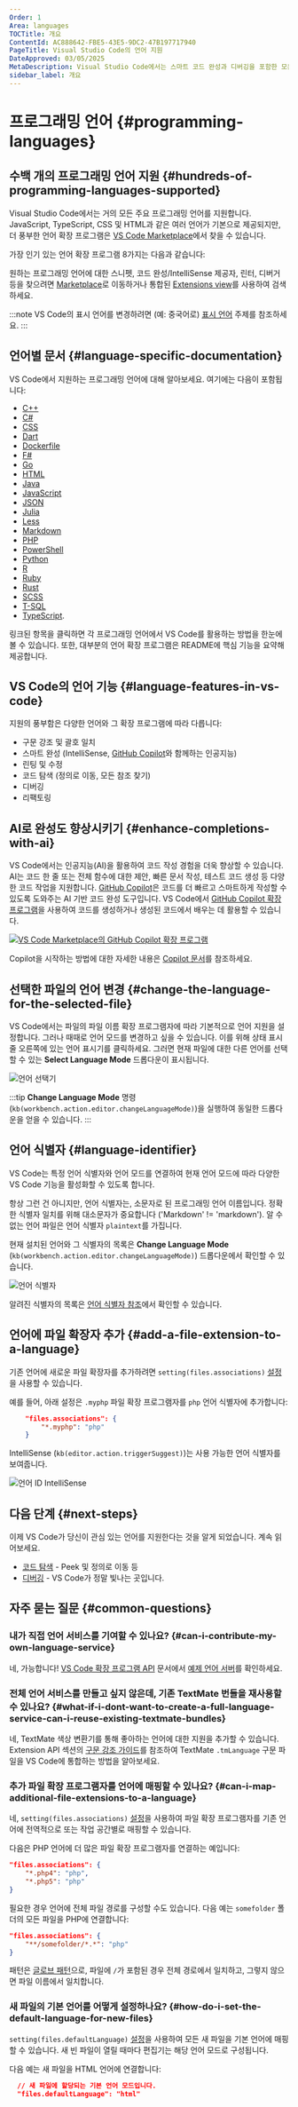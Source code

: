 ```yaml
---
Order: 1
Area: languages
TOCTitle: 개요
ContentId: AC888642-FBE5-43E5-9DC2-47B197717940
PageTitle: Visual Studio Code의 언어 지원
DateApproved: 03/05/2025
MetaDescription: Visual Studio Code에서는 스마트 코드 완성과 디버깅을 포함한 모든 일반 언어를 지원합니다.
sidebar_label: 개요
---
```

# 프로그래밍 언어 {#programming-languages}

## 수백 개의 프로그래밍 언어 지원 {#hundreds-of-programming-languages-supported}

Visual Studio Code에서는 거의 모든 주요 프로그래밍 언어를 지원합니다. JavaScript, TypeScript, CSS 및 HTML과 같은 여러 언어가 기본으로 제공되지만, 더 풍부한 언어 확장 프로그램은 [VS Code Marketplace](https://marketplace.visualstudio.com/vscode/Languages)에서 찾을 수 있습니다.

가장 인기 있는 언어 확장 프로그램 8가지는 다음과 같습니다:

<div class="marketplace-extensions-languages-curated"></div>

원하는 프로그래밍 언어에 대한 스니펫, 코드 완성/IntelliSense 제공자, 린터, 디버거 등을 찾으려면 [Marketplace](https://marketplace.visualstudio.com/vscode)로 이동하거나 통합된 [Extensions view](/docs/editor/extension-marketplace.md)를 사용하여 검색하세요.

:::note
VS Code의 표시 언어를 변경하려면 (예: 중국어로) [표시 언어](/docs/editor/locales.md) 주제를 참조하세요.
:::

## 언어별 문서 {#language-specific-documentation}

VS Code에서 지원하는 프로그래밍 언어에 대해 알아보세요. 여기에는 다음이 포함됩니다:

- [C++](/docs/languages/cpp.md)
- [C#](/docs/languages/csharp.md)
- [CSS](/docs/languages/css.md)
- [Dart](https://dart.dev/tools/vs-code)
- [Dockerfile](/docs/azure/docker.md)
- [F#](/docs/languages/dotnet.md#create-an-f-hello-world-app)
- [Go](/docs/languages/go.md)
- [HTML](/docs/languages/html.md)
- [Java](/docs/languages/java.md)
- [JavaScript](/docs/languages/javascript.md)
- [JSON](/docs/languages/json.md)
- [Julia](/docs/languages/julia.md)
- [Less](/docs/languages/css.md)
- [Markdown](/docs/languages/markdown.md)
- [PHP](/docs/languages/php.md)
- [PowerShell](/docs/languages/powershell.md)
- [Python](/docs/languages/python.md)
- [R](/docs/languages/r.md)
- [Ruby](/docs/languages/ruby.md)
- [Rust](/docs/languages/rust.md)
- [SCSS](/docs/languages/css.md)
- [T-SQL](/docs/languages/tsql.md)
- [TypeScript](/docs/languages/typescript.md).

링크된 항목을 클릭하면 각 프로그래밍 언어에서 VS Code를 활용하는 방법을 한눈에 볼 수 있습니다. 또한, 대부분의 언어 확장 프로그램은 README에 핵심 기능을 요약해 제공합니다.

## VS Code의 언어 기능 {#language-features-in-vs-code}

지원의 풍부함은 다양한 언어와 그 확장 프로그램에 따라 다릅니다:

- 구문 강조 및 괄호 일치
- 스마트 완성 (IntelliSense, [GitHub Copilot](/docs/editor/github-copilot.md)와 함께하는 인공지능)
- 린팅 및 수정
- 코드 탐색 (정의로 이동, 모든 참조 찾기)
- 디버깅
- 리팩토링

## AI로 완성도 향상시키기 {#enhance-completions-with-ai}

VS Code에서는 인공지능(AI)을 활용하여 코드 작성 경험을 더욱 향상할 수 있습니다.
AI는 코드 한 줄 또는 전체 함수에 대한 제안, 빠른 문서 작성, 테스트 코드 생성 등 다양한 코드 작업을 지원합니다.
[GitHub Copilot](https://copilot.github.com/)은 코드를 더 빠르고 스마트하게 작성할 수 있도록 도와주는 AI 기반 코드 완성 도구입니다. VS Code에서 [GitHub Copilot 확장 프로그램](https://marketplace.visualstudio.com/items?itemName=GitHub.copilot)을 사용하여 코드를 생성하거나 생성된 코드에서 배우는 데 활용할 수 있습니다.

[![VS Code Marketplace의 GitHub Copilot 확장 프로그램](images/overview/copilot-extension.png)](https://marketplace.visualstudio.com/items?itemName=GitHub.copilot)

Copilot을 시작하는 방법에 대한 자세한 내용은 [Copilot 문서](/docs/editor/github-copilot.md)를 참조하세요.

## 선택한 파일의 언어 변경 {#change-the-language-for-the-selected-file}

VS Code에서는 파일의 파일 이름 확장 프로그램자에 따라 기본적으로 언어 지원을 설정합니다. 그러나 때때로 언어 모드를 변경하고 싶을 수 있습니다. 이를 위해 상태 표시줄 오른쪽에 있는 언어 표시기를 클릭하세요. 그러면 현재 파일에 대한 다른 언어를 선택할 수 있는 **Select Language Mode** 드롭다운이 표시됩니다.

![언어 선택기](images/overview/languageselect.png)

:::tip
**Change Language Mode** 명령(`kb(workbench.action.editor.changeLanguageMode)`)을 실행하여 동일한 드롭다운을 얻을 수 있습니다.
:::

## 언어 식별자 {#language-identifier}

VS Code는 특정 언어 식별자와 언어 모드를 연결하여 현재 언어 모드에 따라 다양한 VS Code 기능을 활성화할 수 있도록 합니다.

항상 그런 건 아니지만, 언어 식별자는, 소문자로 된 프로그래밍 언어 이름입니다. 정확한 식별자 일치를 위해 대소문자가 중요합니다 ('Markdown' != 'markdown'). 알 수 없는 언어 파일은 언어 식별자 `plaintext`를 가집니다.

현재 설치된 언어와 그 식별자의 목록은 **Change Language Mode** (`kb(workbench.action.editor.changeLanguageMode)`) 드롭다운에서 확인할 수 있습니다.

![언어 식별자](images/overview/language-identifiers.png)

알려진 식별자의 목록은 [언어 식별자 참조](/docs/languages/identifiers.md)에서 확인할 수 있습니다.

## 언어에 파일 확장자 추가 {#add-a-file-extension-to-a-language}

기존 언어에 새로운 파일 확장자를 추가하려면 `setting(files.associations)` [설정](/docs/editor/settings.md)을 사용할 수 있습니다.

예를 들어, 아래 설정은 `.myphp` 파일 확장 프로그램자를 `php` 언어 식별자에 추가합니다:

```json
    "files.associations": {
        "*.myphp": "php"
    }
```

IntelliSense (`kb(editor.action.triggerSuggest)`)는 사용 가능한 언어 식별자를 보여줍니다.

![언어 ID IntelliSense](images/overview/language-id-intellisense.png)

## 다음 단계 {#next-steps}

이제 VS Code가 당신이 관심 있는 언어를 지원한다는 것을 알게 되었습니다. 계속 읽어보세요.

- [코드 탐색](/docs/editor/editingevolved.md) - Peek 및 정의로 이동 등
- [디버깅](/docs/editor/debugging.md) - VS Code가 정말 빛나는 곳입니다.

## 자주 묻는 질문 {#common-questions}

### 내가 직접 언어 서비스를 기여할 수 있나요? {#can-i-contribute-my-own-language-service}

네, 가능합니다! [VS Code 확장 프로그램 API](/api) 문서에서 [예제 언어 서버](/api/language-extensions/language-server-extension-guide.md)를 확인하세요.

### 전체 언어 서비스를 만들고 싶지 않은데, 기존 TextMate 번들을 재사용할 수 있나요? {#what-if-i-dont-want-to-create-a-full-language-service-can-i-reuse-existing-textmate-bundles}

네, TextMate 색상 변환기를 통해 좋아하는 언어에 대한 지원을 추가할 수 있습니다. Extension API 섹션의 [구문 강조 가이드](/api/language-extensions/syntax-highlight-guide.md)를 참조하여 TextMate `.tmLanguage` 구문 파일을 VS Code에 통합하는 방법을 알아보세요.

### 추가 파일 확장 프로그램자를 언어에 매핑할 수 있나요? {#can-i-map-additional-file-extensions-to-a-language}

네, `setting(files.associations)` [설정](/docs/editor/settings.md)을 사용하여 파일 확장 프로그램자를 기존 언어에 전역적으로 또는 작업 공간별로 매핑할 수 있습니다.

다음은 PHP 언어에 더 많은 파일 확장 프로그램자를 연결하는 예입니다:

```json
"files.associations": {
    "*.php4": "php",
    "*.php5": "php"
}
```

필요한 경우 언어에 전체 파일 경로를 구성할 수도 있습니다. 다음 예는 `somefolder` 폴더의 모든 파일을 PHP에 연결합니다:

```json
"files.associations": {
    "**/somefolder/*.*": "php"
}
```

패턴은 [글로브 패턴](/docs/editor/glob-patterns.md)으로, 파일에 `/`가 포함된 경우 전체 경로에서 일치하고, 그렇지 않으면 파일 이름에서 일치합니다.

### 새 파일의 기본 언어를 어떻게 설정하나요? {#how-do-i-set-the-default-language-for-new-files}

`setting(files.defaultLanguage)` [설정](/docs/editor/settings.md)을 사용하여 모든 새 파일을 기본 언어에 매핑할 수 있습니다. 새 빈 파일이 열릴 때마다 편집기는 해당 언어 모드로 구성됩니다.

다음 예는 새 파일을 HTML 언어에 연결합니다:

```json
  // 새 파일에 할당되는 기본 언어 모드입니다.
  "files.defaultLanguage": "html"
```

